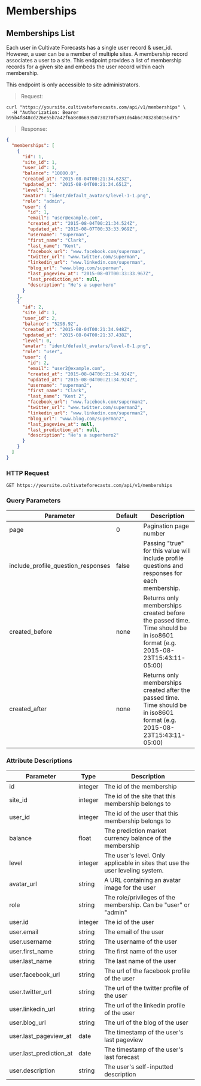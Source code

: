 
# Memberships

## Memberships List

Each user in Cultivate Forecasts has a single user record & user_id. However, a user can be a member of multiple sites. A membership record associates a user to a site. This endpoint provides a list of membership records for a given site and embeds the user record within each membership.

This endpoint is only accessible to site administrators.

> Request:

```shell
curl "https://yoursite.cultivateforecasts.com/api/v1/memberships" \
  -H "Authorization: Bearer b95b4f848cd226e55b7a42f6a8e8669350730270f5a91d64b6c70328b0156d75"
```

> Response:

```json
{
  "memberships": [
    {
      "id": 1,
      "site_id": 1,
      "user_id": 1,
      "balance": "10000.0",
      "created_at": "2015-08-04T00:21:34.623Z",
      "updated_at": "2015-08-04T00:21:34.651Z",
      "level": 1,
      "avatar": "ident/default_avatars/level-1-1.png",
      "role": "admin",
      "user": {
        "id": 1,
        "email": "user@example.com",
        "created_at": "2015-08-04T00:21:34.524Z",
        "updated_at": "2015-08-07T00:33:33.969Z",
        "username": "superman",
        "first_name": "Clark",
        "last_name": "Kent",
        "facebook_url": "www.facebook.com/superman",
        "twitter_url": "www.twitter.com/superman",
        "linkedin_url": "www.linkedin.com/superman",
        "blog_url": "www.blog.com/superman",
        "last_pageview_at": "2015-08-07T00:33:33.967Z",
        "last_prediction_at": null,
        "description": "He's a superhero"
      }
    },
    {
      "id": 2,
      "site_id": 1,
      "user_id": 2,
      "balance": "5298.92",
      "created_at": "2015-08-04T00:21:34.948Z",
      "updated_at": "2015-08-04T00:21:37.438Z",
      "level": 0,
      "avatar": "ident/default_avatars/level-0-1.png",
      "role": "user",
      "user": {
        "id": 2,
        "email": "user2@example.com",
        "created_at": "2015-08-04T00:21:34.924Z",
        "updated_at": "2015-08-04T00:21:34.924Z",
        "username": "superman2",
        "first_name": "Clark",
        "last_name": "Kent 2",
        "facebook_url": "www.facebook.com/superman2",
        "twitter_url": "www.twitter.com/superman2",
        "linkedin_url": "www.linkedin.com/superman2",
        "blog_url": "www.blog.com/superman2",
        "last_pageview_at": null,
        "last_prediction_at": null,
        "description": "He's a superhero2"
      }
    }
  ]
}
```

### HTTP Request

`GET https://yoursite.cultivateforecasts.com/api/v1/memberships`

### Query Parameters

Parameter | Default | Description
--------- | ------- | -----------
page | 0 | Pagination page number
include_profile_question_responses | false | Passing "true" for this value will include profile questions and responses for each membership.
created_before | none | Returns only memberships created before the passed time. Time should be in iso8601 format (e.g. 2015-08-23T15:43:11-05:00)
created_after | none | Returns only memberships created after the passed time. Time should be in iso8601 format (e.g. 2015-08-23T15:43:11-05:00)


### Attribute Descriptions

Parameter | Type | Description
--------- | ------- | -----------
id | integer | The id of the membership
site_id | integer | The id of the site that this membership belongs to
user_id | integer | The id of the user that this membership belongs to
balance | float | The prediction market currency balance of the membership
level | integer | The user's level. Only applicable in sites that use the user leveling system.
avatar_url | string | A URL containing an avatar image for the user
role | string | The role/privileges of the membership. Can be "user" or "admin"
user.id | integer | The id of the user
user.email | string | The email of the user
user.username | string | The username of the user
user.first_name | string | The first name of the user
user.last_name | string | The last name of the user
user.facebook_url | string | The url of the facebook profile of the user
user.twitter_url | string | The url of the twitter profile of the user
user.linkedin_url | string | The url of the linkedin profile of the user
user.blog_url | string | The url of the blog of the user
user.last_pageview_at | date | The timestamp of the user's last pageview
user.last_prediction_at | date | The timestamp of the user's last forecast
user.description | string | The user's self-inputted description
